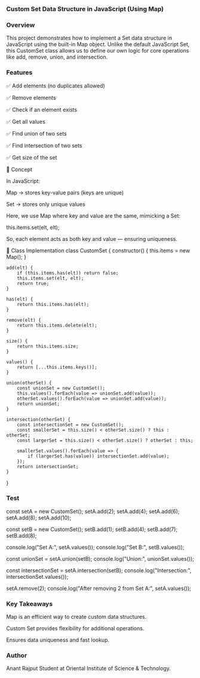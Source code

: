 ### Custom Set Data Structure in JavaScript (Using Map)
### Overview

This project demonstrates how to implement a Set data structure in JavaScript using the built-in Map object.
Unlike the default JavaScript Set, this CustomSet class allows us to define our own logic for core operations like add, remove, union, and intersection.

### Features

✅ Add elements (no duplicates allowed)

✅ Remove elements

✅ Check if an element exists

✅ Get all values

✅ Find union of two sets

✅ Find intersection of two sets

✅ Get size of the set

🧠 Concept

In JavaScript:

Map → stores key-value pairs (keys are unique)

Set → stores only unique values

Here, we use Map where key and value are the same, mimicking a Set:

this.items.set(elt, elt);


So, each element acts as both key and value — ensuring uniqueness.

🧩 Class Implementation
class CustomSet {
    constructor() {
        this.items = new Map();
    }

    add(elt) {
        if (this.items.has(elt)) return false;
        this.items.set(elt, elt);
        return true;
    }

    has(elt) {
        return this.items.has(elt);
    }

    remove(elt) {
        return this.items.delete(elt);
    }

    size() {
        return this.items.size;
    }

    values() {
        return [...this.items.keys()];
    }

    union(otherSet) {
        const unionSet = new CustomSet();
        this.values().forEach(value => unionSet.add(value));
        otherSet.values().forEach(value => unionSet.add(value));
        return unionSet;
    }

    intersection(otherSet) {
        const intersectionSet = new CustomSet();
        const smallerSet = this.size() < otherSet.size() ? this : otherSet;
        const largerSet = this.size() < otherSet.size() ? otherSet : this;

        smallerSet.values().forEach(value => {
            if (largerSet.has(value)) intersectionSet.add(value);
        });
        return intersectionSet;
    }
}

### Test
const setA = new CustomSet();
setA.add(2);
setA.add(4);
setA.add(6);
setA.add(8);
setA.add(10);

const setB = new CustomSet();
setB.add(1);
setB.add(4);
setB.add(7);
setB.add(8);

console.log("Set A:", setA.values());
console.log("Set B:", setB.values());

const unionSet = setA.union(setB);
console.log("Union:", unionSet.values());

const intersectionSet = setA.intersection(setB);
console.log("Intersection:", intersectionSet.values());

setA.remove(2);
console.log("After removing 2 from Set A:", setA.values());


### Key Takeaways

Map is an efficient way to create custom data structures.

Custom Set provides flexibility for additional operations.

Ensures data uniqueness and fast lookup.

### Author

Anant Rajput
Student at Oriental Institute of Science & Technology.
